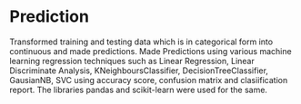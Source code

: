 # Prediction
Transformed training and testing data which is in categorical form into continuous and made predictions. Made Predictions using various machine learning regression techniques such as Linear Regression,  Linear Discriminate Analysis, KNeighboursClassifier, DecisionTreeClassifier, GausianNB, SVC using accuracy score, confusion matrix and clasiification report. The libraries pandas and scikit-learn were used for the same.


